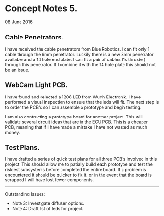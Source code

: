 Concept Notes 5.
=======
08 June 2016

Cable Penetrators.
-----------

I have received the cable penetrators from Blue Robotics. I can fit only 1 cable through the 6mm penetrator. Luckily there is a new 8mm penetrator available and a 14 hole end plate. I can fit a pair of cables (1x thruster) through this penetrator. If I combine it with the 14 hole plate this should not be an issue.

WebCam Light PCB.
-----------

I have found and selected a 1206 LED from Wurth Electronik. I have performed a visual inspection to ensure that the leds will fit. The next step is to order the PCB's so I can assemble a prototype and begin testing.

I am also contructing a prototype board for another project. This will validate several circuit ideas that are in the ECU PCB. This is a cheaper PCB, meaning that if I have made a mistake I have not wasted as much money.

Test Plans.
-----------

I have drafted a series of quick test plans for all three PCB's involved in this project. This should allow me to patially build each prototype and test the riskiest subsystems before completed the entire board. If a problem is encountered it should be quicker to fix it, or in the event that the board is scrapped I will have lost fewer components.

-----------
Outstanding Issues:
* Note 3: Investigate diffuser options.
* Note 4: Draft list of leds for project.
